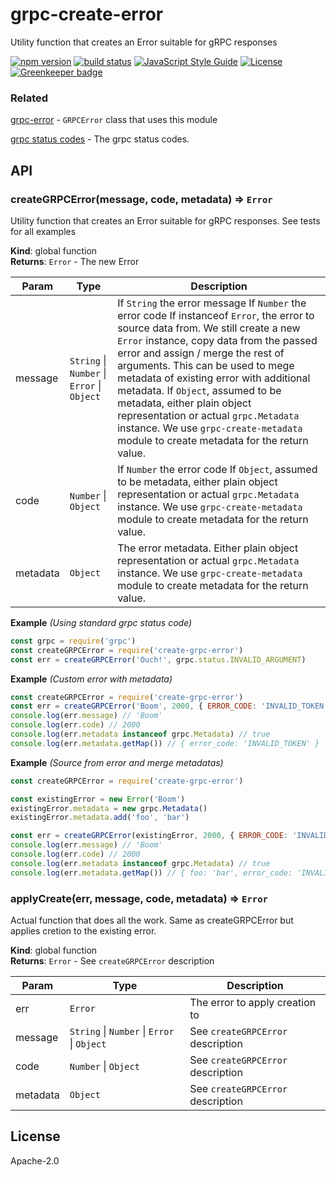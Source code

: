 # grpc-create-error

Utility function that creates an Error suitable for gRPC responses

[![npm version](https://img.shields.io/npm/v/grpc-create-error.svg?style=flat-square)](https://www.npmjs.com/package/grpc-create-error)
[![build status](https://img.shields.io/travis/bojand/grpc-create-error/master.svg?style=flat-square)](https://travis-ci.org/bojand/grpc-create-error)
[![JavaScript Style Guide](https://img.shields.io/badge/code_style-standard-brightgreen.svg?style=flat-square)](https://standardjs.com)
[![License](https://img.shields.io/github/license/bojand/grpc-create-error.svg?style=flat-square)](https://raw.githubusercontent.com/bojand/grpc-create-error/master/LICENSE)
[![Greenkeeper badge](https://badges.greenkeeper.io/bojand/grpc-create-error.svg)](https://greenkeeper.io/)

### Related

[grpc-error](https://github.com/bojand/grpc-error) - `GRPCError` class that uses this module

[grpc status codes](https://grpc.io/grpc/node/grpc.html) - The grpc status codes.

## API

<a name="createGRPCError"></a>

### createGRPCError(message, code, metadata) ⇒ <code>Error</code>
Utility function that creates an Error suitable for gRPC responses.
See tests for all examples

**Kind**: global function  
**Returns**: <code>Error</code> - The new Error  

| Param | Type | Description |
| --- | --- | --- |
| message | <code>String</code> \| <code>Number</code> \| <code>Error</code> \| <code>Object</code> | If <code>String</code> the error message                                              If <code>Number</code> the error code                                              If instanceof <code>Error</code>, the error to source data from. We still create a new                                              <code>Error</code> instance, copy data from the passed error and assign / merge the rest                                              of arguments. This can be used to mege metadata of existing error with                                              additional metadata.                                              If <code>Object</code>, assumed to be metadata, either plain object representation                                              or actual <code>grpc.Metadata</code> instance. We use                                              <code>grpc-create-metadata</code> module to create metadata for the                                              return value. |
| code | <code>Number</code> \| <code>Object</code> | If <code>Number</code> the error code                              If <code>Object</code>, assumed to be metadata, either plain object representation                              or actual <code>grpc.Metadata</code> instance. We use                              <code>grpc-create-metadata</code> module to create metadata for the                              return value. |
| metadata | <code>Object</code> | The error metadata. Either plain object representation or actual                           <code>grpc.Metadata</code> instance. We use <code>grpc-create-metadata</code>                           module to create metadata for the return value. |

**Example** *(Using standard grpc status code)*  

```js
const grpc = require('grpc')
const createGRPCError = require('create-grpc-error')
const err = createGRPCError('Ouch!', grpc.status.INVALID_ARGUMENT)
```

**Example** *(Custom error with metadata)*  

```js
const createGRPCError = require('create-grpc-error')
const err = createGRPCError('Boom', 2000, { ERROR_CODE: 'INVALID_TOKEN' })
console.log(err.message) // 'Boom'
console.log(err.code) // 2000
console.log(err.metadata instanceof grpc.Metadata) // true
console.log(err.metadata.getMap()) // { error_code: 'INVALID_TOKEN' }
```

**Example** *(Source from error and merge metadatas)*  

```js
const createGRPCError = require('create-grpc-error')

const existingError = new Error('Boom')
existingError.metadata = new grpc.Metadata()
existingError.metadata.add('foo', 'bar')

const err = createGRPCError(existingError, 2000, { ERROR_CODE: 'INVALID_TOKEN' })
console.log(err.message) // 'Boom'
console.log(err.code) // 2000
console.log(err.metadata instanceof grpc.Metadata) // true
console.log(err.metadata.getMap()) // { foo: 'bar', error_code: 'INVALID_TOKEN' }
```

<a name="applyCreate"></a>

### applyCreate(err, message, code, metadata) ⇒ <code>Error</code>
Actual function that does all the work.
Same as createGRPCError but applies cretion to the existing error.

**Kind**: global function  
**Returns**: <code>Error</code> - See <code>createGRPCError</code> description  

| Param | Type | Description |
| --- | --- | --- |
| err | <code>Error</code> | The error to apply creation to |
| message | <code>String</code> \| <code>Number</code> \| <code>Error</code> \| <code>Object</code> | See <code>createGRPCError</code> description |
| code | <code>Number</code> \| <code>Object</code> | See <code>createGRPCError</code> description |
| metadata | <code>Object</code> | See <code>createGRPCError</code> description |

## License

  Apache-2.0
